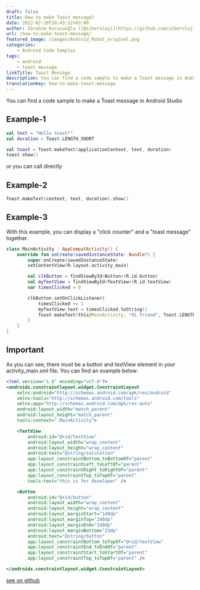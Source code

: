 ```yaml
---
draft: false
title: How to make Toast message?
date: 2022-02-28T20:43:12+03:00
author: İbrahim Korucuoğlu ([@siberoloji](https://github.com/siberoloji))
url: /how-to-make-toast-message/
featured_image: /images/Android_Robot_original.png
categories:
    - Android Code Samples
tags:
    - android
    - toast message
linkTitle: Toast Message
description: You can find a code sample to make a Toast message in Android Studio
translationKey: how-to-make-toast-message
---
```

You can find a code sample to make a Toast message in Android Studio

## Example-1

```kotlin
val text = "Hello toast!"
val duration = Toast.LENGTH_SHORT

val toast = Toast.makeText(applicationContext, text, duration)
toast.show()
````

or you can call directly

## Example-2

```kotlin
Toast.makeText(context, text, duration).show()
````

## Example-3

With this example, you can display a "click counter" and a "toast message" together.

```kotlin
class MainActivity : AppCompatActivity() {
    override fun onCreate(savedInstanceState: Bundle?) {
        super.onCreate(savedInstanceState)
        setContentView(R.layout.activity_main)

        val clkButton = findViewById<Button>(R.id.button)
        val myTextView = findViewById<TextView>(R.id.textView)
        var timesClicked = 0

        clkButton.setOnClickListener{
            timesClicked += 1
            myTextView.text = timesClicked.toString()
            Toast.makeText(this@MainActivity, "Hi friend", Toast.LENGTH_LONG).show()
        }
    }
}
```

## Important

As you can see, there must be a button and textView element in your activity_main.xml file. You can find an example below.

```xml
<?xml version="1.0" encoding="utf-8"?>
<androidx.constraintlayout.widget.ConstraintLayout
    xmlns:android="http://schemas.android.com/apk/res/android"
    xmlns:tools="http://schemas.android.com/tools"
    xmlns:app="http://schemas.android.com/apk/res-auto"
    android:layout_width="match_parent"
    android:layout_height="match_parent"
    tools:context=".MainActivity">

    <TextView
        android:id="@+id/textView"
        android:layout_width="wrap_content"
        android:layout_height="wrap_content"
        android:text="@string/salutation"
        app:layout_constraintBottom_toBottomOf="parent"
        app:layout_constraintLeft_toLeftOf="parent"
        app:layout_constraintRight_toRightOf="parent"
        app:layout_constraintTop_toTopOf="parent"
        tools:text="this is for developer" />

    <Button
        android:id="@+id/button"
        android:layout_width="wrap_content"
        android:layout_height="wrap_content"
        android:layout_marginStart="149dp"
        android:layout_marginTop="248dp"
        android:layout_marginEnd="149dp"
        android:layout_marginBottom="23dp"
        android:text="@string/button"
        app:layout_constraintBottom_toTopOf="@+id/textView"
        app:layout_constraintEnd_toEndOf="parent"
        app:layout_constraintStart_toStartOf="parent"
        app:layout_constraintTop_toTopOf="parent" />

</androidx.constraintlayout.widget.ConstraintLayout>
```

[see on github](https://github.com/siberolojibilisim/Button-Click-Counter-with-toast-message)
